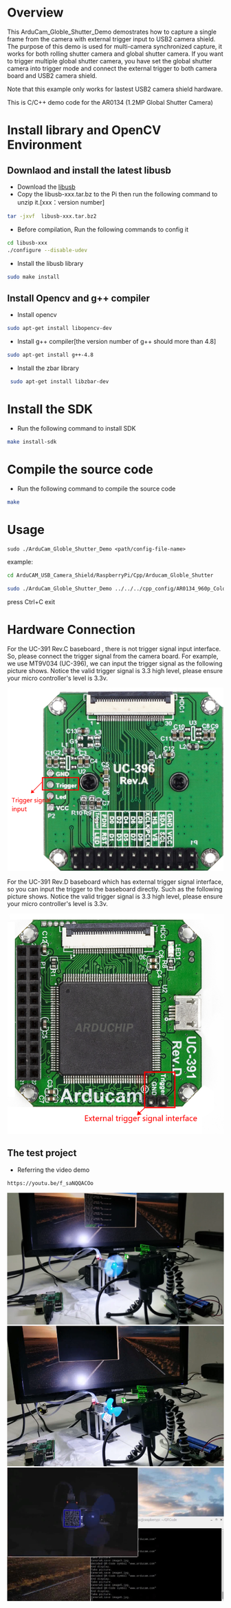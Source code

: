 # Overview
This ArduCam_Globle_Shutter_Demo demostrates how to capture a single frame from the camera with external trigger input to USB2 camera shield.
The purpose of this demo is used for multi-camera synchronized capture, it works for both rolling shutter camera and global shutter camera. 
If you want to trigger multiple global shutter camera, you have set the global shutter camera into trigger mode and connect the external trigger to both camera board and USB2 camera shield.

Note that this example only works for lastest USB2 camera shield hardware.

This is C/C++ demo code for the AR0134 (1.2MP Global Shutter Camera)
 
# Install library and OpenCV Environment
## Downlaod and install the latest libusb 
- Download the [libusb](https://sourceforge.net/projects/libusb/files/libusb-1.0/) 
- Copy the libusb-xxx.tar.bz to the Pi then run the following command to unzip it.[xxx：version number]
```Bash
tar -jxvf  libusb-xxx.tar.bz2  
```
- Before compilation, Run the following commands to config it  
```Bash
cd libusb-xxx 
./configure --disable-udev
```
- Install the libusb library 
```Bash
sudo make install
```
## Install Opencv and g++ compiler
- Install opencv
```Bash
sudo apt-get install libopencv-dev
```
- Install g++ compiler[the version number of g++ should more than 4.8]
```Bash 
sudo apt-get install g++-4.8
```
- Install the zbar library
```Bash
 sudo apt-get install libzbar-dev
```

# Install the SDK
- Run the following command to install SDK
```Bash
make install-sdk
```
# Compile the source code
- Run the following command to compile the source code 
```Bash
make
```
# Usage
 `sudo ./ArduCam_Globle_Shutter_Demo <path/config-file-name>`	
 
 example:
 ```bash
 cd ArduCAM_USB_Camera_Shield/RaspberryPi/Cpp/Arducam_Globle_Shutter
 ```
 ```bash
 sudo ./ArduCam_Globle_Shutter_Demo ../../../cpp_config/AR0134_960p_Color.yml
 ```
 press Ctrl+C exit
 
# Hardware Connection
For the UC-391 Rev.C baseboard , there is not trigger signal input interface. 
So, please connect the trigger signal from the camera board. For example, 
we use MT9V034 (UC-396), we can input the trigger signal as the following 
picture shows. Notice the valid trigger signal is 3.3 high level, please 
ensure your micro controller's level is 3.3v.

![Alt text]( https://github.com/ArduCAM/ArduCAM_USB_Camera_Shield/blob/master/Data/Arducam_UC-396.png)

For the UC-391 Rev.D baseboard which has external trigger signal interface, 
so you can input the trigger to the baseboard directly. Such as the following 
picture shows. Notice the valid trigger signal is 3.3 high level, please 
ensure your micro controller's level is 3.3v.

![Alt text]( https://github.com/ArduCAM/ArduCAM_USB_Camera_Shield/blob/master/Data/Arducam_UC-391_Rev_D.png)

## The test project
- Referring the video demo 
```bash
https://youtu.be/f_saNQQACOo 
```
 ![Alt text]( https://github.com/ArduCAM/ArduCAM_USB_Camera_Shield/blob/master/Data/Arducam_Globle_Shutter_Shoow1.png)
 ![Alt text]( https://github.com/ArduCAM/ArduCAM_USB_Camera_Shield/blob/master/Data/Arducam_Globle_Shutter_Shoow2.png)
 ![Alt text]( https://github.com/ArduCAM/ArduCAM_USB_Camera_Shield/blob/master/Data/Arducam_Globle_Shutter_Shoow3.png)
 
 

 

